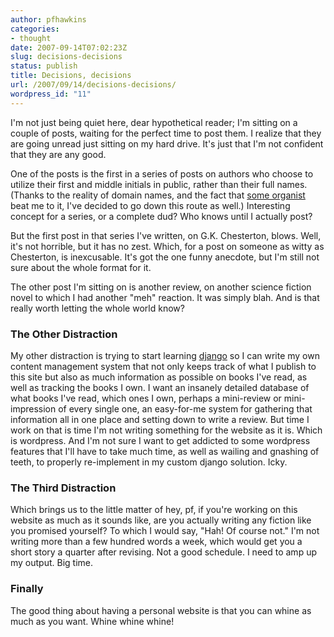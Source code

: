 ```yaml
---
author: pfhawkins
categories:
- thought
date: 2007-09-14T07:02:23Z
slug: decisions-decisions
status: publish
title: Decisions, decisions
url: /2007/09/14/decisions-decisions/
wordpress_id: "11"
---
```


I'm not just being quiet here, dear hypothetical reader; I'm sitting on a
couple of posts, waiting for the perfect time to post them. I realize that
they are going unread just sitting on my hard drive. It's just that I'm not
confident that they are any good.

One of the posts is the first in a series of posts on authors who choose to
utilize their first and middle initials in public, rather than their full
names. (Thanks to the reality of domain names, and the fact that [some
organist](http://www.patrickhawkins.net) beat me to it, I've decided to go
down this route as well.) Interesting concept for a series, or a complete dud?
Who knows until I actually post?

But the first post in that series I've written, on G.K. Chesterton, blows.
Well, it's not horrible, but it has no zest. Which, for a post on someone as
witty as Chesterton, is inexcusable. It's got the one funny anecdote, but I'm
still not sure about the whole format for it.

The other post I'm sitting on is another review, on another science fiction
novel to which I had another "meh" reaction. It was simply blah. And is that
really worth letting the whole world know?

### The Other Distraction

My other distraction is trying to start learning
[django](http://djangoproject.com) so I can write my own content management
system that not only keeps track of what I publish to this site but also as
much information as possible on books I've read, as well as tracking the books
I own. I want an insanely detailed database of what books I've read, which
ones I own, perhaps a mini-review or mini-impression of every single one, an
easy-for-me system for gathering that information all in one place and setting
down to write a review. But time I work on that is time I'm not writing
something for the website as it is. Which is wordpress. And I'm not sure I
want to get addicted to some wordpress features that I'll have to take much
time, as well as wailing and gnashing of teeth, to properly re-implement in my
custom django solution. Icky.

### The Third Distraction

Which brings us to the little matter of hey, pf, if you're working on this
website as much as it sounds like, are you actually writing any fiction like
you promised yourself? To which I would say, "Hah! Of course not." I'm not
writing more than a few hundred words a week, which would get you a short
story a quarter after revising. Not a good schedule. I need to amp up my
output. Big time.

### Finally

The good thing about having a personal website is that you can whine as much
as you want. Whine whine whine!

